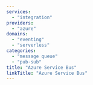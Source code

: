 ```yaml
---
services:
  - "integration"
providers:
  - "azure"
domains:
  - "eventing"
  - "serverless"
categories:
  - "message queue"
  - "pub-sub"
title: "Azure Service Bus"
linkTitle: "Azure Service Bus"
---
```

